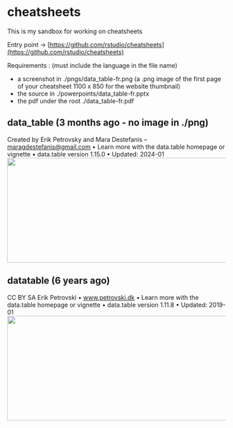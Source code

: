 # cheatsheets

This is my sandbox for working on cheatsheets

Entry point -> [https://github.com/rstudio/cheatsheets](https://github.com/rstudio/cheatsheets)

Requirements : (must include the language in the file name)

- a screenshot  in ./pngs/data_table-fr.png (a .png image of the first page of your cheatsheet 1100 x 850 for the website thumbnail)
- the source in ./powerpoints/data_table-fr.pptx
- the pdf under the root ./data_table-fr.pdf

## data_table (3 months ago - no image in ./png)

Created by Erik Petrovsky and Mara Destefanis – maragdestefanis@gmail.com • Learn more with the data.table homepage or vignette • data.table version 1.15.0 • Updated: 2024-01
<a href="https://raw.githubusercontent.com/rstudio/cheatsheets/master/data_table.pdf"><img src="https://raw.githubusercontent.com/rstudio/cheatsheets/master/pngs/datatable.png" width="615" height="242"/></a>

##  datatable (6 years ago)

CC BY SA Erik Petrovski • www.petrovski.dk • Learn more with the data.table homepage or vignette • data.table version 1.11.8 • Updated: 2019-01
<a href="https://raw.githubusercontent.com/rstudio/cheatsheets/master/datatable.pdf"><img src="https://raw.githubusercontent.com/rstudio/cheatsheets/master/pngs/datatable.png" width="615" height="242"/></a>
